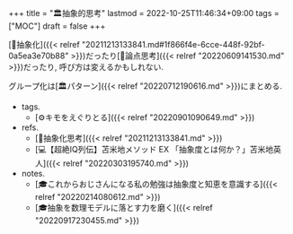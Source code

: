 +++
title = "🏛抽象的思考"
lastmod = 2022-10-25T11:46:34+09:00
tags = ["MOC"]
draft = false
+++

[📝抽象化]({{< relref "20211213133841.md#1f866f4e-6cce-448f-92bf-0a5ea3e70b88" >}})だったり[📝論点思考]({{< relref "20220609141530.md" >}})だったり, 呼び方は変えるかもしれない.

グループ化は[🏛パターン]({{< relref "20220712190616.md" >}})にまとめる.

-   tags.
    -   [⚙キモをえぐりとる]({{< relref "20220901090649.md" >}})
-   refs.
    -   [📝抽象化思考]({{< relref "20211213133841.md" >}})
    -   [💻【超絶IQ列伝】苫米地メソッド EX 「抽象度とは何か？」苫米地英人]({{< relref "20220303195740.md" >}})
-   notes.
    -   [🎓これからおじさんになる私の勉強は抽象度と知恵を意識する]({{< relref "20220214080612.md" >}})
    -   [🎓抽象を数理モデルに落とす力を磨く]({{< relref "20220917230455.md" >}})

